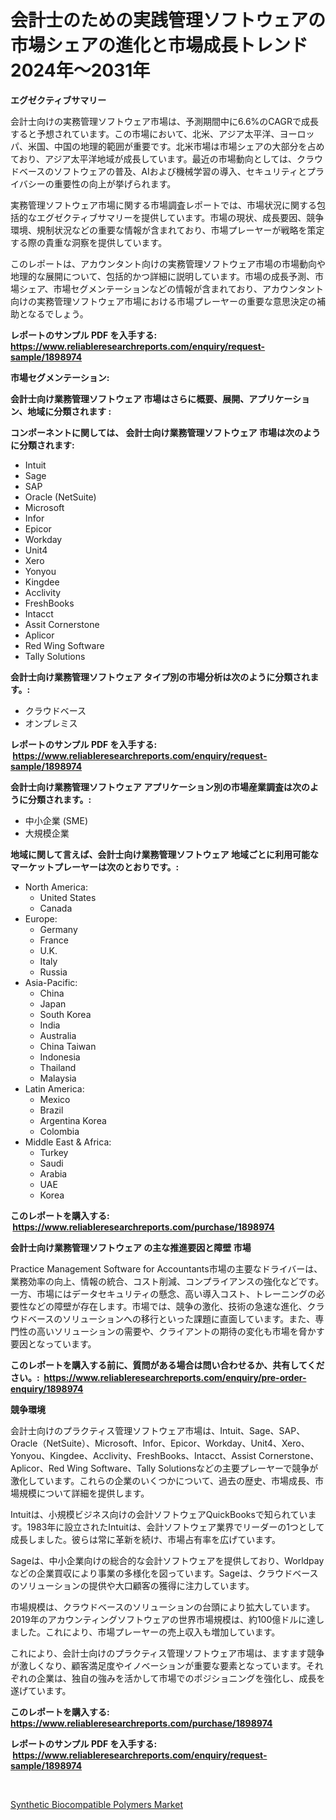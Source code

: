 <p><h1>会計士のための実践管理ソフトウェアの市場シェアの進化と市場成長トレンド2024年〜2031年</h1></p><p><strong>エグゼクティブサマリー</strong></p>
<p><p>会計士向けの実務管理ソフトウェア市場は、予測期間中に6.6%のCAGRで成長すると予想されています。この市場において、北米、アジア太平洋、ヨーロッパ、米国、中国の地理的範囲が重要です。北米市場は市場シェアの大部分を占めており、アジア太平洋地域が成長しています。最近の市場動向としては、クラウドベースのソフトウェアの普及、AIおよび機械学習の導入、セキュリティとプライバシーの重要性の向上が挙げられます。</p><p>実務管理ソフトウェア市場に関する市場調査レポートでは、市場状況に関する包括的なエグゼクティブサマリーを提供しています。市場の現状、成長要因、競争環境、規制状況などの重要な情報が含まれており、市場プレーヤーが戦略を策定する際の貴重な洞察を提供しています。</p><p>このレポートは、アカウンタント向けの実務管理ソフトウェア市場の市場動向や地理的な展開について、包括的かつ詳細に説明しています。市場の成長予測、市場シェア、市場セグメンテーションなどの情報が含まれており、アカウンタント向けの実務管理ソフトウェア市場における市場プレーヤーの重要な意思決定の補助となるでしょう。</p></p>
<p><strong>レポートのサンプル PDF を入手する: <a href="https://www.reliableresearchreports.com/enquiry/request-sample/1898974">https://www.reliableresearchreports.com/enquiry/request-sample/1898974</a></strong></p>
<p><strong>市場セグメンテーション:</strong></p>
<p><strong> 会計士向け業務管理ソフトウェア 市場はさらに概要、展開、アプリケーション、地域に分類されます :</strong></p>
<p><strong>コンポーネントに関しては、 会計士向け業務管理ソフトウェア 市場は次のように分類されます: &nbsp;</strong></p>
<p><ul><li>Intuit</li><li>Sage</li><li>SAP</li><li>Oracle (NetSuite)</li><li>Microsoft</li><li>Infor</li><li>Epicor</li><li>Workday</li><li>Unit4</li><li>Xero</li><li>Yonyou</li><li>Kingdee</li><li>Acclivity</li><li>FreshBooks</li><li>Intacct</li><li>Assit Cornerstone</li><li>Aplicor</li><li>Red Wing Software</li><li>Tally Solutions</li></ul></p>
<p><strong> 会計士向け業務管理ソフトウェア タイプ別の市場分析は次のように分類されます。:</strong></p>
<p><ul><li>クラウドベース</li><li>オンプレミス</li></ul></p>
<p><strong>レポートのサンプル PDF を入手する: &nbsp;<a href="https://www.reliableresearchreports.com/enquiry/request-sample/1898974">https://www.reliableresearchreports.com/enquiry/request-sample/1898974</a></strong></p>
<p><strong> 会計士向け業務管理ソフトウェア アプリケーション別の市場産業調査は次のように分類されます。:</strong></p>
<p><ul><li>中小企業 (SME)</li><li>大規模企業</li></ul></p>
<p><strong>地域に関して言えば、会計士向け業務管理ソフトウェア 地域ごとに利用可能なマーケットプレーヤーは次のとおりです。:</strong></p>
<p><ul>
    <li>
        North America:
        <ul>
            <li>United States</li>
            <li>Canada</li>
        </ul>
    </li>
    <li>
        Europe:
        <ul>
            <li>Germany</li>
            <li>France</li>
            <li>U.K.</li>
            <li>Italy</li>
            <li>Russia</li>
        </ul>
    </li>
    <li>
        Asia-Pacific:
        <ul>
            <li>China</li>
            <li>Japan</li>
            <li>South Korea</li>
            <li>India</li>
            <li>Australia</li>
            <li>China Taiwan</li>
            <li>Indonesia</li>
            <li>Thailand</li>
            <li>Malaysia</li>
        </ul>
    </li>
    <li>
        Latin America:
        <ul>
            <li>Mexico</li>
            <li>Brazil</li>
            <li>Argentina Korea</li>
            <li>Colombia</li>
        </ul>
    </li>
    <li>
        Middle East & Africa:
        <ul>
            <li>Turkey</li>
            <li>Saudi</li>
            <li>Arabia</li>
            <li>UAE</li>
            <li>Korea</li>
        </ul>
    </li>
    </ul></p>
<p><strong>このレポートを購入する: &nbsp;<a href="https://www.reliableresearchreports.com/purchase/1898974">https://www.reliableresearchreports.com/purchase/1898974</a></strong></p>
<p><strong>会計士向け業務管理ソフトウェア の主な推進要因と障壁 市場</strong></p>
<p><p>Practice Management Software for Accountants市場の主要なドライバーは、業務効率の向上、情報の統合、コスト削減、コンプライアンスの強化などです。一方、市場にはデータセキュリティの懸念、高い導入コスト、トレーニングの必要性などの障壁が存在します。市場では、競争の激化、技術の急速な進化、クラウドベースのソリューションへの移行といった課題に直面しています。また、専門性の高いソリューションの需要や、クライアントの期待の変化も市場を脅かす要因となっています。</p></p>
<p><strong>このレポートを購入する前に、質問がある場合は問い合わせるか、共有してください。:&nbsp; <a href="https://www.reliableresearchreports.com/enquiry/pre-order-enquiry/1898974">https://www.reliableresearchreports.com/enquiry/pre-order-enquiry/1898974</a></strong></p>
<p><strong>競争環境</strong></p>
<p><p>会計士向けのプラクティス管理ソフトウェア市場は、Intuit、Sage、SAP、Oracle（NetSuite）、Microsoft、Infor、Epicor、Workday、Unit4、Xero、Yonyou、Kingdee、Acclivity、FreshBooks、Intacct、Assist Cornerstone、Aplicor、Red Wing Software、Tally Solutionsなどの主要プレーヤーで競争が激化しています。これらの企業のいくつかについて、過去の歴史、市場成長、市場規模について詳細を提供します。</p><p>Intuitは、小規模ビジネス向けの会計ソフトウェアQuickBooksで知られています。1983年に設立されたIntuitは、会計ソフトウェア業界でリーダーの1つとして成長しました。彼らは常に革新を続け、市場占有率を広げています。</p><p>Sageは、中小企業向けの総合的な会計ソフトウェアを提供しており、Worldpayなどの企業買収により事業の多様化を図っています。Sageは、クラウドベースのソリューションの提供や大口顧客の獲得に注力しています。</p><p>市場規模は、クラウドベースのソリューションの台頭により拡大しています。2019年のアカウンティングソフトウェアの世界市場規模は、約100億ドルに達しました。これにより、市場プレーヤーの売上収入も増加しています。</p><p>これにより、会計士向けのプラクティス管理ソフトウェア市場は、ますます競争が激しくなり、顧客満足度やイノベーションが重要な要素となっています。それぞれの企業は、独自の強みを活かして市場でのポジショニングを強化し、成長を遂げています。</p></p>
<p><strong>このレポートを購入する: &nbsp; <a href="https://www.reliableresearchreports.com/purchase/1898974">https://www.reliableresearchreports.com/purchase/1898974</a></strong></p>
<p><strong>レポートのサンプル PDF を入手する: &nbsp;<a href="https://www.reliableresearchreports.com/enquiry/request-sample/1898974">https://www.reliableresearchreports.com/enquiry/request-sample/1898974</a></strong><strong></strong></p>
<p>&nbsp;</p>
<p><p><a href="https://github.com/Glendatilghmankmgz0rbhwpy/Market-Research-Report-List-1/blob/main/synthetic-biocompatible-polymers-market.md">Synthetic Biocompatible Polymers Market</a></p></p>
